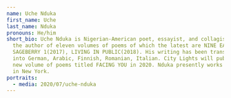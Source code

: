 ```yaml
---
name: Uche Nduka
first_name: Uche
last_name: Nduka
pronouns: He/him
short_bio: Uche Nduka is Nigerian-American poet, essayist, and collagist. He is
  the author of eleven volumes of poems of which the latest are NINE EAST(2013),
  SAGEBERRY 1(2017), LIVING IN PUBLIC(2018). His writing has been translated
  into German, Arabic, Finnish, Romanian, Italian. City Lights will publish his
  new volume of poems titled FACING YOU in 2020. Nduka presently works and lives
  in New York.
portraits:
  - media: 2020/07/uche-nduka
---
```

